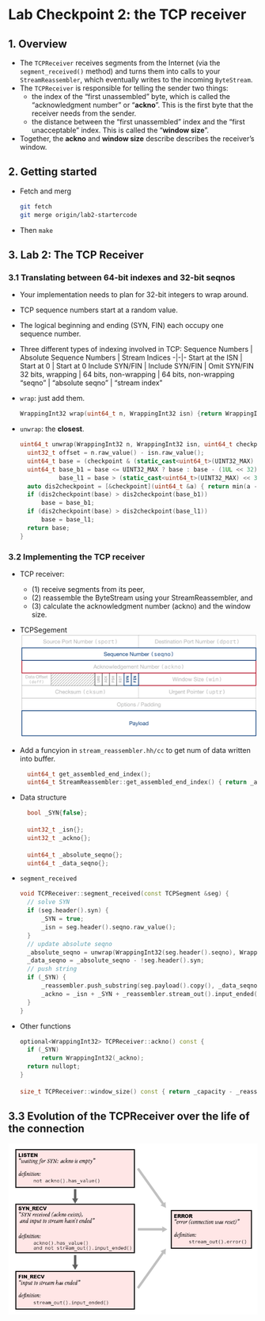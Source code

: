 # Lab Checkpoint 2: the TCP receiver

## 1. Overview

- The `TCPReceiver` receives segments from the Internet (via the `segment_received()` method) and turns them into calls to your `StreamReassembler`, which eventually writes to the incoming `ByteStream`.
- The `TCPReceiver` is responsible for telling the sender two things:
  - the index of the “first unassembled” byte, which is called the “acknowledgment number” or “**ackno**”. This is the first byte that the receiver needs from the sender.
  - the distance between the “first unassembled” index and the “first unacceptable” index. This is called the “**window size**”.
- Together, the **ackno** and **window size** describe describes the receiver’s window.

## 2. Getting started

- Fetch and merg

    ```bash
    git fetch
    git merge origin/lab2-startercode
    ```

- Then `make`

## 3. Lab 2: The TCP Receiver

### 3.1 Translating between 64-bit indexes and 32-bit seqnos

- Your implementation needs to plan for 32-bit integers to wrap around.
- TCP sequence numbers start at a random value.
- The logical beginning and ending (SYN, FIN) each occupy one sequence number.
- Three different types of indexing involved in TCP:
    Sequence Numbers | Absolute Sequence Numbers | Stream Indices
    -|-|-
    Start at the ISN | Start at 0 | Start at 0
    Include SYN/FIN | Include SYN/FIN | Omit SYN/FIN
    32 bits, wrapping | 64 bits, non-wrapping | 64 bits, non-wrapping
    “seqno” | “absolute seqno” | “stream index”
- `wrap`: just add them.

  ```cpp
  WrappingInt32 wrap(uint64_t n, WrappingInt32 isn) {return WrappingInt32{static_cast<uint32_t>(n) + isn.raw_value()}; }
  ```
  
- `unwrap`: the **closest**.

  ```cpp
  uint64_t unwrap(WrappingInt32 n, WrappingInt32 isn, uint64_t checkpoint) {
    uint32_t offset = n.raw_value() - isn.raw_value();
    uint64_t base = (checkpoint & (static_cast<uint64_t>(UINT32_MAX) << 32)) + offset;
    uint64_t base_b1 = base <= UINT32_MAX ? base : base - (1UL << 32),
             base_l1 = base > (static_cast<uint64_t>(UINT32_MAX) << 32) ? base : base + (1UL << 32);
    auto dis2checkpoint = [&checkpoint](uint64_t &a) { return min(a - checkpoint, checkpoint - a); };
    if (dis2checkpoint(base) > dis2checkpoint(base_b1))
        base = base_b1;
    if (dis2checkpoint(base) > dis2checkpoint(base_l1))
        base = base_l1;
    return base;
  }
  ```

### 3.2 Implementing the TCP receiver

- TCP receiver:
  - (1) receive segments from its peer, 
  - (2) reassemble the ByteStream using your StreamReassembler, and
  - (3) calculate the acknowledgment number (ackno) and the window size.
- TCPSegement
  ![figure2](images/figure2.png)
- Add a funcyion in `stream_reassembler.hh/cc` to get num of data written into buffer.
  
  ```cpp
    uint64_t get_assembled_end_index();
    uint64_t StreamReassembler::get_assembled_end_index() { return _assembled_end_index; }
  ```

- Data structure

  ```cpp
    bool _SYN{false};

    uint32_t _isn{};
    uint32_t _ackno{};

    uint64_t _absolute_seqno{};
    uint64_t _data_seqno{};
  ```

- `segment_received`

  ```cpp
  void TCPReceiver::segment_received(const TCPSegment &seg) {
    // solve SYN
    if (seg.header().syn) {
        _SYN = true;
        _isn = seg.header().seqno.raw_value();
    }
    // update absolute seqno
    _absolute_seqno = unwrap(WrappingInt32(seg.header().seqno), WrappingInt32(_isn), _absolute_seqno);
    _data_seqno = _absolute_seqno - !seg.header().syn;
    // push string
    if (_SYN) {
        _reassembler.push_substring(seg.payload().copy(), _data_seqno, seg.header().fin);
        _ackno = _isn + _SYN + _reassembler.stream_out().input_ended() + _reassembler.get_assembled_end_index();
    }
  }
  ```

- Other functions

  ```cpp
  optional<WrappingInt32> TCPReceiver::ackno() const {
    if (_SYN)
        return WrappingInt32(_ackno);
    return nullopt;
  }

  size_t TCPReceiver::window_size() const { return _capacity - _reassembler.stream_out().buffer_size(); }
  ```

## 3.3 Evolution of the TCPReceiver over the life of the connection

  ![figure3](images/figure3.png)

